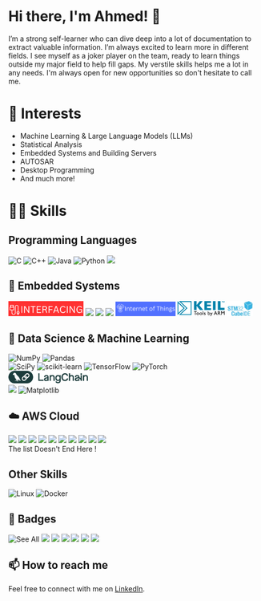 # Hi there, I'm Ahmed! 👋

I’m a strong self-learner who can dive deep into a lot of documentation to extract valuable information. I’m always excited to learn more in different fields. I see myself as a joker player on the team, ready to learn things outside my major field to help fill gaps. My verstile skills helps me a lot in any needs.
I'm always open for new opportunities so don't hesitate to call me.

# 🔭 Interests
- Machine Learning & Large Language Models (LLMs)
- Statistical Analysis
- Embedded Systems and Building Servers
- AUTOSAR
- Desktop Programming
- And much more!

# 🤹🏻 Skills
## Programming Languages
  ![C](https://img.shields.io/badge/c-%2300599C.svg?style=for-the-badge&logo=c&logoColor=white)
  ![C++](https://img.shields.io/badge/c++-%2300599C.svg?style=for-the-badge&logo=c%2B%2B&logoColor=white)
  ![Java](https://img.shields.io/badge/java-%23ED8B00.svg?style=for-the-badge&logo=openjdk&logoColor=white)
  ![Python](https://img.shields.io/badge/python-3670A0?style=for-the-badge&logo=python&logoColor=ffdd54)
  <img src="https://www.mathworks.com/etc.clientlibs/mathworks/clientlibs/customer-ui/templates/common/resources/images/mathworks-logo-rev.20241003021706729.svg" width=110>


## 🦾 Embedded Systems
  <img src="assets/INTERFACING.png" height=30/>   <img src="https://www.arm.com/-/media/global/logos/Arm-logo-reverse-white.svg" height=30/>
  <img src="https://encrypted-tbn0.gstatic.com/images?q=tbn:ANd9GcSnahW4fBbtr_Wxx9-STSlEmsb89AiWyf8tyPUWuRpuO6dOyLDO" height=30/>
  <img src="https://www.mediawiki.compulab.com/w/images/thumb/b/b9/FreeRTOS-Logo.png/180px-FreeRTOS-Logo.png" height=30/>
  <img src="assets/IOT.png" width=120/>
  <img src="assets/keil.svg" height=30/>
  <img src="assets/stm32ide.jpg" height=30/>


## 🧠 Data Science & Machine Learning
  ![NumPy](https://img.shields.io/badge/numpy-%23013243.svg?style=for-the-badge&logo=numpy&logoColor=white)
  ![Pandas](https://img.shields.io/badge/pandas-%23150458.svg?style=for-the-badge&logo=pandas&logoColor=white)
  <br/>
  ![SciPy](https://img.shields.io/badge/SciPy-%230C55A5.svg?style=for-the-badge&logo=scipy&logoColor=%white)
  ![scikit-learn](https://img.shields.io/badge/scikit--learn-%23F7931E.svg?style=for-the-badge&logo=scikit-learn&logoColor=white)
  ![TensorFlow](https://img.shields.io/badge/TensorFlow-%23FF6F00.svg?style=for-the-badge&logo=TensorFlow&logoColor=white)
  ![PyTorch](https://img.shields.io/badge/PyTorch-%23EE4C2C.svg?style=for-the-badge&logo=PyTorch&logoColor=white)
  <br/>
  <img src="assets/langchain.png" height=25/>
  <br/>
  <img src="https://raw.githubusercontent.com/mwaskom/seaborn/master/doc/_static/logo-wide-lightbg.svg" width=100/>
  ![Matplotlib](https://img.shields.io/badge/Matplotlib-%23ffffff.svg?style=for-the-badge&logo=Matplotlib&logoColor=black)

## ☁️ AWS Cloud
  <img src="https://icon.icepanel.io/AWS/svg/Compute/EC2.svg" height=50/> <img src="https://icon.icepanel.io/AWS/svg/Containers/Elastic-Container-Registry.svg" height=50/>
  <img src="https://icon.icepanel.io/AWS/svg/Compute/Lambda.svg" height=50/>
  <img src="https://icon.icepanel.io/AWS/svg/Storage/Simple-Storage-Service.svg" height=50/>
  <img src="https://icon.icepanel.io/AWS/svg/Management-Governance/CloudWatch.svg" height=50/>
  <img src="https://icon.icepanel.io/AWS/svg/Machine-Learning/SageMaker.svg" text="sagemaker" height=50/>
  <img src="https://icon.icepanel.io/AWS/svg/Analytics/Redshift.svg" height=50/>
  <img src="https://icon.icepanel.io/AWS/svg/Analytics/Athena.svg" height=50/>
  <img src="https://icon.icepanel.io/AWS/svg/Database/RDS.svg" height=50/>
  <img src="https://icon.icepanel.io/AWS/svg/Security-Identity-Compliance/Secrets-Manager.svg" height=50/>
  <br/>
  The list Doesn't End Here !
 <!-- <img src="" height=50/>
  <img src="" height=50/>
  <img src="" height=50/>
-->
## Other Skills 
  ![Linux](https://img.shields.io/badge/Linux-FCC624?style=for-the-badge&logo=linux&logoColor=black)
  ![Docker](https://img.shields.io/badge/docker-%230db7ed.svg?style=for-the-badge&logo=docker&logoColor=white)


## 🏅 Badges
  ![See All](https://www.credly.com/users/ahmed.sabry)
  <img src="https://images.credly.com/size/340x340/images/73e4a58b-a8ef-41a3-a7db-9183dd269882/image.png" height=150/>   <img src="https://images.credly.com/size/340x340/images/2f7b0627-48a0-4894-8d46-3245bdfe0463/image.png" height=150/>
  <img src="https://images.credly.com/size/340x340/images/d69f8739-09ae-4534-a72a-84f6027d6406/image.png" height=150/>
  <img src="https://images.credly.com/size/340x340/images/b870667f-00a3-48d7-b988-9c02b441b883/image.png" height=150/>
  <img src="https://images.credly.com/size/340x340/images/0590787c-66c7-46be-be18-bbfcf16c795b/image.png" height=150/>
  <img src="https://images.credly.com/size/340x340/images/4f514a93-8f7a-424c-aeca-2e8f79612bc5/image.png" height=150/>


## 📫 How to reach me
Feel free to connect with me on [LinkedIn](www.linkedin.com/in/ahmed-sabry-sl).


